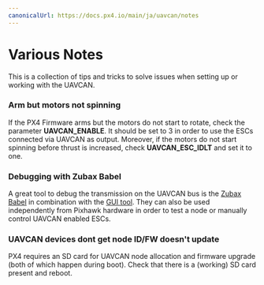 ```yaml
---
canonicalUrl: https://docs.px4.io/main/ja/uavcan/notes
---
```


# Various Notes

This is a collection of tips and tricks to solve issues when setting up or working with the UAVCAN.

### Arm but motors not spinning

If the PX4 Firmware arms but the motors do not start to rotate, check the parameter **UAVCAN\_ENABLE**. It should be set to 3 in order to use the ESCs connected via UAVCAN as output. Moreover, if the motors do not start spinning before thrust is increased, check **UAVCAN\_ESC\_IDLT** and set it to one.

### Debugging with Zubax Babel

A great tool to debug the transmission on the UAVCAN bus is the [Zubax Babel](https://zubax.com/products/babel) in combination with the [GUI tool](http://uavcan.org/GUI_Tool/Overview/). They can also be used independently from Pixhawk hardware in order to test a node or manually control UAVCAN enabled ESCs.


### UAVCAN devices dont get node ID/FW doesn't update

PX4 requires an SD card for UAVCAN node allocation and firmware upgrade (both of which happen during boot). Check that there is a (working) SD card present and reboot.

